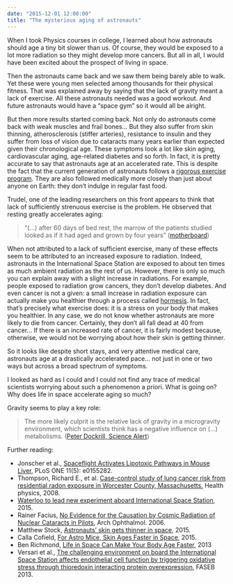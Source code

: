 ```yaml
---
date: "2015-12-01 12:00:00"
title: "The mysterious aging of astronauts"
---
```




When I took Physics courses in college, I learned about how astronauts should age a tiny bit slower than us. Of course, they would be exposed to a lot more radiation so they might develop more cancers. But all in all, I would have been excited about the prospect of living in space.

Then the astronauts came back and we saw them being barely able to walk. Yet these were young men selected among thousands for their physical fitness. That was explained away by saying that the lack of gravity meant a lack of exercise. All these astronauts needed was a good workout. And future astronauts would have a &ldquo;space gym&rdquo; so it would all be alright.

But then more results started coming back. Not only do astronauts come back with weak muscles and frail bones&hellip; But they also suffer from skin thinning, atherosclerosis (stiffer arteries), resistance to insulin and they suffer from loss of vision due to cataracts many years earlier than expected given their chronological age. These symptoms look a lot like skin aging, cardiovascular aging, age-related diabetes and so forth. In fact, it is pretty accurate to say that astronauts age at an accelerated rate. This is despite the fact that the current generation of astronauts follows a [rigorous exercise program](https://www.youtube.com/watch?v=_ikouWcXhd0). They are also followed medically more closely than just about anyone on Earth: they don&rsquo;t indulge in regular fast food.

Trudel, one of the leading researchers on this front appears to think that lack of sufficiently strenuous exercise is the problem. He observed that resting greatly accelerates aging:

> &ldquo;(&hellip;) after 60 days of bed rest, the marrow of the patients studied looked as if it had aged and grown by four years&rdquo; ([motherboard](http://motherboard.vice.com/read/the-secret-to-conquering-space-without-it-killing-us-first-may-lie-in-our-bones))



When not attributed to a lack of sufficient exercise, many of these effects seem to be attributed to an increased exposure to radiation. Indeed, astronauts in the International Space Station are exposed to about ten times as much ambient radiation as the rest of us. However, there is only so much you can explain away with a slight increase in radiations. For example, people exposed to radiation grow cancers, they don&rsquo;t develop diabetes. And even cancer is not a given: a small increase in radiation exposure can actually make you healthier through a process called [hormesis](https://en.wikipedia.org/wiki/Hormesis). In fact, that&rsquo;s precisely what exercise does: it is a stress on your body that makes you healthier. In any case, we do not know whether astronauts are more likely to die from cancer. Certainly, they don&rsquo;t all fall dead at 40 from cancer&hellip; If there is an increased rate of cancer, it is fairly modest because, otherwise, we would not be worrying about how their skin is getting thinner.

So it looks like despite short stays, and very attentive medical care, astronauts age at a drastically accelerated pace&hellip; not just in one or two ways but across a broad spectrum of symptoms.

I looked as hard as I could and I could not find any trace of medical scientists worrying about such a phenomenon a priori.
What is going on? Why does life in space accelerate aging so much?

Gravity seems to play a key role:

> The more likely culprit is the relative lack of gravity in a microgravity environment, which scientists think has a negative influence on (&hellip;) metabolisms. ([Peter Dockrill, Science Alert](http://www.sciencealert.com/scientists-have-discovered-what-could-be-a-significant-new-health-risk-from-travelling-in-space))


Further reading:

- Jonscher et al., [Spaceflight Activates Lipotoxic Pathways in Mouse Liver](http://journals.plos.org/plosone/article?id=10.1371/journal.pone.0152877), PLoS ONE 11(5): e0155282.
- Thompson, Richard E., et al. [Case-control study of lung cancer risk from residential radon exposure in Worcester County, Massachusetts.](http://journals.lww.com/health-physics/Abstract/2008/03000/Case_Control_Study_of_Lung_Cancer_Risk_From.2.aspx) Health physics, 2008.
- [Waterloo to lead new experiment aboard International Space Station](http://phys.org/news/2015-12-waterloo-aboard-international-space-station.html), 2015.
- Rainer Facius, [No Evidence for the Causation by Cosmic Radiation of Nuclear Cataracts in Pilots](http://archopht.jamanetwork.com/article.aspx?articleid=815369), Arch Ophthalmol. 2006.
- Matthew Stock, [Astronauts&rsquo; skin gets thinner in space](http://www.reuters.com/article/2015/07/20/us-germany-astronaut-skin-idUSKCN0PU13M20150720#uy7evSSgF8KxcMQj.99), 2015.
- Calla Cofield, [For Astro Mice, Skin Ages Faster in Space](http://www.space.com/29498-space-mouse-skin-ages-faster.html), 2015.
- Ben Richmond, [Life in Space Can Make Your Body Age Faster](http://motherboard.vice.com/blog/evidence-that-life-in-space-can-make-your-body-age-faster), 2013
- Versari et al., [The challenging environment on board the International Space Station affects endothelial cell function by triggering oxidative stress through thioredoxin interacting protein overexpression](http://www.fasebj.org/content/early/2013/08/01/fj.13-229195.abstract), FASEB 2013.



